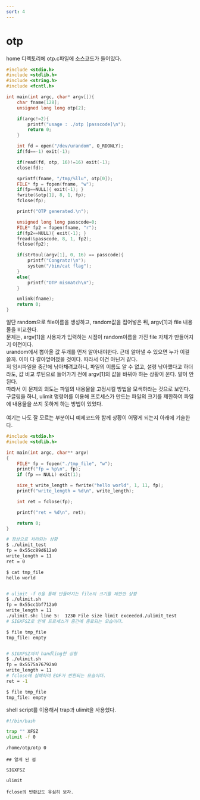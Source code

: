 ```yaml
---
sort: 4
---
```


# otp

home 디렉토리에 otp.c파일에 소스코드가 들어있다.

```c
#include <stdio.h>
#include <stdlib.h>
#include <string.h>
#include <fcntl.h>

int main(int argc, char* argv[]){
    char fname[128];
    unsigned long long otp[2];

    if(argc!=2){
        printf("usage : ./otp [passcode]\n");
        return 0;
    }

    int fd = open("/dev/urandom", O_RDONLY);
    if(fd==-1) exit(-1);

    if(read(fd, otp, 16)!=16) exit(-1);
    close(fd);

    sprintf(fname, "/tmp/%llu", otp[0]);
    FILE* fp = fopen(fname, "w");
    if(fp==NULL){ exit(-1); }
    fwrite(&otp[1], 8, 1, fp);
    fclose(fp);

    printf("OTP generated.\n");

    unsigned long long passcode=0;
    FILE* fp2 = fopen(fname, "r");
    if(fp2==NULL){ exit(-1); }
    fread(&passcode, 8, 1, fp2);
    fclose(fp2);

    if(strtoul(argv[1], 0, 16) == passcode){
        printf("Congratz!\n");
        system("/bin/cat flag");
    }
    else{
        printf("OTP mismatch\n");
    }

    unlink(fname);
    return 0;
}
```

일단 random으로 file이름을 생성하고, random값을 집어넣은 뒤, argv[1]과 file 내용물을 비교한다.<br>
문제는, argv[1]을 사용자가 입력하는 시점이 random이름을 가진 file 자체가 만들어지기 이전이다.<br>
urandom에서 뽑아올 값 두개를 먼저 알아내야한다. 근데 알아낼 수 있으면 누가 이걸 쓸까. 이미 다 갈아엎어졌을 것이다. 따라서 이건 아닌거 같다.<br>
저 임시파일을 중간에 낚아채려고하니, 파일의 이름도 알 수 없고, 설령 낚아챘다고 하더라도, 값 비교 루틴으로 들어가기 전에 argv[1]의 값을 바꿔야 하는 상황이 온다. 말이 안된다.<br>
따라서 이 문제의 의도는 파일의 내용물을 고정시킬 방법을 모색하라는 것으로 보인다.<br>
구글링을 하니, ulimit 명령어를 이용해 프로세스가 만드는 파일의 크기를 제한하여 파일에 내용물을 쓰지 못하게 하는 방법이 있었다.<br><br>
여기는 나도 잘 모르는 부분이니 예제코드와 함께 상황이 어떻게 되는지 아래에 기술한다.

```c
#include <stdio.h>
#include <stdlib.h>

int main(int argc, char** argv)
{
    FILE* fp = fopen("./tmp_file", "w");
    printf("fp = %p\n", fp);
    if (fp == NULL) exit(1);

    size_t write_length = fwrite("hello world", 1, 11, fp);
    printf("write_length = %d\n", write_length);

    int ret = fclose(fp);

    printf("ret = %d\n", ret);

    return 0;
}
```

```bash
# 정상으로 처리되는 상황
$ ./ulimit_test
fp = 0x55cc89d612a0
write_length = 11
ret = 0

$ cat tmp_file
hello world


# ulimit -f 0을 통해 만들어지는 file의 크기를 제한한 상황
$ ./ulimit.sh
fp = 0x55cc1bf712a0
write_length = 11
./ulimit.sh: line 5:  1230 File size limit exceeded./ulimit_test
# SIGXFSZ로 인해 프로세스가 중간에 종료되는 모습이다.

$ file tmp_file
tmp_file: empty


# SIGXFSZ까지 handling한 상황
$ ./ulimit.sh
fp = 0x5575a76792a0
write_length = 11
# fclose에 실패하여 EOF가 반환되는 모습이다.
ret = -1

$ file tmp_file
tmp_file: empty
```

shell script를 이용해서 trap과 ulimit을 사용했다.

```bash
#!/bin/bash

trap "" XFSZ
ulimit -f 0

/home/otp/otp 0
```

```tip
## 알게 된 점

SIGXFSZ

ulimit

fclose의 반환값도 유심히 보자.
```